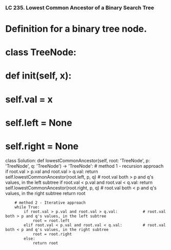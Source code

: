 ### LC 235. Lowest Common Ancestor of a Binary Search Tree
# Definition for a binary tree node.
# class TreeNode:
#     def __init__(self, x):
#         self.val = x
#         self.left = None
#         self.right = None

class Solution:
    def lowestCommonAncestor(self, root: 'TreeNode', p: 'TreeNode', q: 'TreeNode') -> 'TreeNode':
        # method 1 - recursion approach
        if root.val > p.val and root.val > q.val:
            return self.lowestCommonAncestor(root.left, p, q)   # root.val both > p and q's values, in the left subtree
        if root.val < p.val and root.val < q.val:
            return self.lowestCommonAncestor(root.right, p, q)  # root.val both < p and q's values, in the right subtree
        return root

        # method 2 - Iterative approach
        while True:
            if root.val > p.val and root.val > q.val:           # root.val both > p and q's values, in the left subtree
                root = root.left
            elif root.val < p.val and root.val < q.val:         # root.val both < p and q's values, in the right subtree
                root = root.right
            else:
                return root
